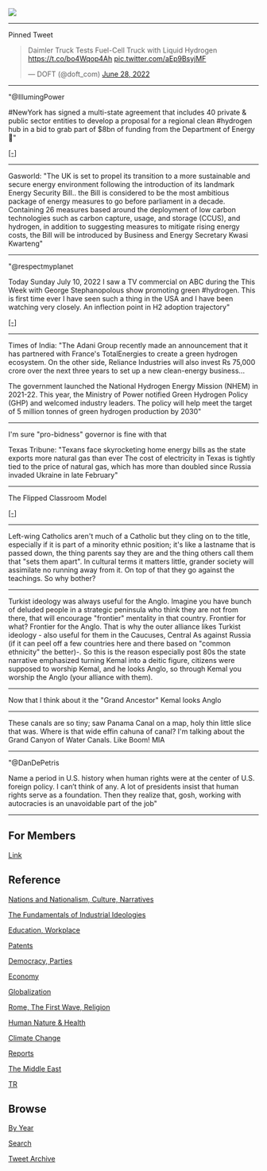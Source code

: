 <img src="https://drive.google.com/uc?export=view&id=1B2wf9R7AMH1d7Vw6e2mucLbIQ5NSjir7"/>

---

Pinned Tweet

<blockquote class="twitter-tweet"><p lang="en" dir="ltr">Daimler Truck Tests Fuel-Cell Truck with Liquid Hydrogen <a href="https://t.co/bo4Wqop4Ah">https://t.co/bo4Wqop4Ah</a> <a href="https://t.co/aEp9BsyjMF">pic.twitter.com/aEp9BsyjMF</a></p>&mdash; DOFT (@doft_com) <a href="https://twitter.com/doft_com/status/1541654639459717120?ref_src=twsrc%5Etfw">June 28, 2022</a></blockquote> <script async src="https://platform.twitter.com/widgets.js" charset="utf-8"></script>

---

"@IllumingPower

\#NewYork has signed a multi-state agreement that includes 40 private
& public sector entities to develop a proposal for a regional clean
#hydrogen hub in a bid to grab part of $8bn of funding from the
Department of Energy 🗽"

[[-]](https://twitter.com/IllumingPower/status/1546151234620596224)

---

Gasworld: "The UK is set to propel its transition to a more
sustainable and secure energy environment following the introduction
of its landmark Energy Security Bill.. the Bill is considered to be
the most ambitious package of energy measures to go before parliament
in a decade. Containing 26 measures based around the deployment of low
carbon technologies such as carbon capture, usage, and storage (CCUS),
and hydrogen, in addition to suggesting measures to mitigate rising
energy costs, the Bill will be introduced by Business and Energy
Secretary Kwasi Kwarteng"

---

"@respectmyplanet

Today Sunday July 10, 2022 I saw a TV commercial on ABC during the
This Week with George Stephanopolous show promoting green
\#hydrogen. This is first time ever I have seen such a thing in the
USA and I have been watching very closely. An inflection point in H2
adoption trajectory"

[[-]](https://twitter.com/respectmyplanet/status/1546124490995863553)

---

Times of India: "The Adani Group recently made an announcement that it
has partnered with France's TotalEnergies to create a green hydrogen
ecosystem. On the other side, Reliance Industries will also invest Rs
75,000 crore over the next three years to set up a new clean-energy
business...

The government launched the National Hydrogen Energy Mission (NHEM) in
2021-22. This year, the Ministry of Power notified Green Hydrogen
Policy (GHP) and welcomed industry leaders. The policy will help meet
the target of 5 million tonnes of green hydrogen production by 2030"

---

I'm sure "pro-bidness" governor is fine with that

Texas Tribune: "Texans face skyrocketing home energy bills as the
state exports more natural gas than ever The cost of electricity in
Texas is tightly tied to the price of natural gas, which has more than
doubled since Russia invaded Ukraine in late February"

---

The Flipped Classroom Model

[[-]](https://youtu.be/qdKzSq_t8k8)

---
	
Left-wing Catholics aren't much of a Catholic but they cling on to the
title, especially if it is part of a minority ethnic position; it's
like a lastname that is passed down, the thing parents say they are
and the thing others call them that "sets them apart". In cultural
terms it matters little, grander society will assimilate no running
away from it. On top of that they go against the teachings. So why
bother?

---


Turkist ideology was always useful for the Anglo. Imagine you have
bunch of deluded people in a strategic peninsula who think they are
not from there, that will encourage "frontier" mentality in that
country. Frontier for what? Frontier for the Anglo. That is why the
outer alliance likes Turkist ideology - also useful for them in the
Caucuses, Central As against Russia (if it can peel off a few
countries here and there based on "common ethnicity" the better)-. So
this is the reason especially post 80s the state narrative emphasized
turning Kemal into a deitic figure, citizens were supposed to worship
Kemal, and he looks Anglo, so through Kemal you worship the Anglo
(your alliance with them).

---

Now that I think about it the "Grand Ancestor" Kemal looks Anglo

---

These canals are so tiny; saw Panama Canal on a map, holy thin little
slice that was. Where is that wide effin cahuna of canal?  I'm talking
about the Grand Canyon of Water Canals. Like Boom! MIA

---

"@DanDePetris

Name a period in U.S. history when human rights were at the center of
U.S. foreign policy. I can’t think of any. A lot of presidents insist
that human rights serve as a foundation. Then they realize that, gosh,
working with autocracies is an unavoidable part of the job"

---

## For Members

[Link](https://thirdwave-members.herokuapp.com)

## Reference

[Nations and Nationalism, Culture, Narratives](2013/02/nations-and-nationalism.html)

[The Fundamentals of Industrial Ideologies](2011/04/fundamentals-of-industrial-ideologies.html)

[Education, Workplace](2017/09/education-workplace.html)

[Patents](2018/09/patents.html)

[Democracy, Parties](2016/11/democracy.html)

[Economy](2018/05/economy.html)

[Globalization](2018/09/globalization.html)

[Rome, The First Wave, Religion](2017/12/rome.html)

[Human Nature & Health](2020/07/human-nature.html)

[Climate Change](2018/12/climate.html)

[Reports](2019/05/reports.html)

[The Middle East](2019/07/middleeast.html)

[TR](../tr)

## Browse

[By Year](years.html)

[Search](search.html)

[Tweet Archive](tweets/index.html)
